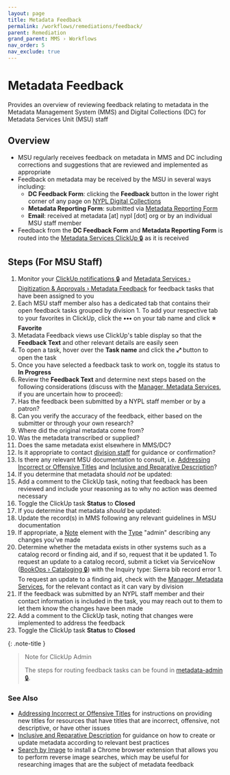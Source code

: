 ```yaml
---
layout: page
title: Metadata Feedback
permalink: /workflows/remediations/feedback/
parent: Remediation
grand_parent: MMS › Workflows
nav_order: 5
nav_exclude: true
---
```


# Metadata Feedback
Provides an overview of reviewing feedback relating to metadata in the Metadata Management System (MMS) and Digital Collections (DC) for Metadata Services Unit (MSU) staff

## Overview
- MSU regularly receives feedback on metadata in MMS and DC including corrections and suggestions that are reviewed and implemented as appropriate
- Feedback on metadata may be received by the MSU in several ways including:
  - **DC Feedback Form**: clicking the **Feedback** button in the lower right corner of any page on [NYPL Digital Collections](https://digitalcollections.nypl.org/)
  - **Metadata Reporting Form**: submitted via [Metadata Reporting Form](/metadata-documentation/contact/form/)
  - **Email**: received at metadata [at] nypl [dot] org or by an individual MSU staff member
- Feedback from the **DC Feedback Form** and **Metadata Reporting Form** is routed into the [Metadata Services ClickUp 🔒](https://app.clickup.com/2305128/v/gr/26b38-7748) as it is received

## Steps (For MSU Staff)
1. Monitor your [ClickUp notifications 🔒](https://app.clickup.com/2305128/notifications) and [Metadata Services › Digitization & Approvals › Metadata Feedback](https://app.clickup.com/2305128/v/gr/26b38-7748) for feedback tasks that have been assigned to you
  1. Each MSU staff member also has a dedicated tab that contains their open feedback tasks grouped by division
    1. To add your respective tab to your favorites in ClickUp, click the **•••** on your tab name and click **⭐ Favorite**
  1. Metadata Feedback views use ClickUp's table display so that the **Feedback Text** and other relevant details are easily seen
1. To open a task, hover over the **Task name** and click the **⤢** button to open the task
1. Once you have selected a feedback task to work on, toggle its status to **In Progress**
1. Review the **Feedback Text** and determine next steps based on the following considerations (discuss with the [Manager, Metadata Services](/metadata-documentation/contact/), if you are uncertain how to proceed):
  1. Has the feedback been submitted by a NYPL staff member or by a patron?
  1. Can you verify the accuracy of the feedback, either based on the submitter or through your own research?
  1. Where did the original metadata come from?
  1. Was the metadata transcribed or supplied?
  1. Does the same metadata exist elsewhere in MMS/DC?
  1. Is it appropriate to contact [division staff](https://docs.google.com/spreadsheets/d/1P-YDJigon640fTCLP4Ig4-zmzqrX88v5M24ShuxFNVY/edit) for guidance or confirmation?
  1. Is there any relevant MSU documentation to consult, i.e. [Addressing Incorrect or Offensive Titles](/metadata-documentation/metadata/element/title/#addressing-incorrect-or-offensive-titles) and [Inclusive and Reparative Description](/metadata-documentation/metadata/guidelines/#inclusive-and-reparative-description)?
1. If you determine that metadata should _not_ be updated:
  1. Add a comment to the ClickUp task, noting that feedback has been reviewed and include your reasoning as to why no action was deemed necessary
  1. Toggle the ClickUp task **Status** to **Closed**
1. If you determine that metadata _should_ be updated:
  1. Update the record(s) in MMS following any relevant guidelines in MSU documentation
  1. If appropriate, a [Note](https://nypl.github.io/metadata-documentation/metadata/element/note/) element with the [Type](https://nypl.github.io/metadata-documentation/metadata/element/note/#type) "admin" describing any changes you've made
  1. Determine whether the metadata exists in other systems such as a catalog record or finding aid, and if so, request that it be updated
    1. To request an update to a catalog record, submit a ticket via ServiceNow ([BookOps › Cataloging 🔒](https://nyplprod.service-now.com/nyplsp?id=sc_cat_item&sys_id=37d54594c4504d00f254019b5f40e91f)) with the Inquiry type: Sierra bib record error
    1. To request an update to a finding aid, check with the [Manager, Metadata Services](/metadata-documentation/contact/), for the relevant contact as it can vary by division
  1. If the feedback was submitted by an NYPL staff member and their contact information is included in the task, you may reach out to them to let them know the changes have been made
  1. Add a comment to the ClickUp task, noting that changes were implemented to address the feedback
  1. Toggle the ClickUp task **Status** to **Closed**

{: .note-title }
> Note for ClickUp Admin
>
> The steps for routing feedback tasks can be found in [metadata-admin 🔒](https://github.com/NYPL/metadata-admin/blob/main/clickup.md#metadata-feedback).

### See Also
- [Addressing Incorrect or Offensive Titles](/metadata-documentation/metadata/element/title/#addressing-incorrect-or-offensive-titles) for instructions on providing new titles for resources that have titles that are incorrect, offensive, not descriptive, or have other issues
- [Inclusive and Reparative Description](/metadata-documentation/metadata/guidelines/#inclusive-and-reparative-description) for guidance on how to create or update metadata according to relevant best practices
- [Search by Image](https://chrome.google.com/webstore/detail/search-by-image/cnojnbdhbhnkbcieeekonklommdnndci) to install a Chrome browser extension that allows you to perform reverse image searches, which may be useful for researching images that are the subject of metadata feedback
